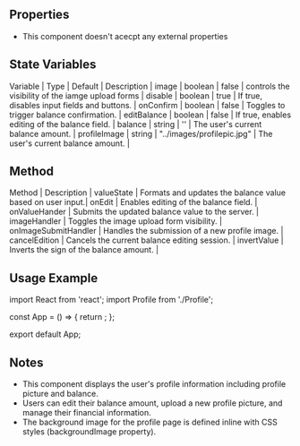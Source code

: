 ## Properties

- This component doesn't acecpt any external properties

## State Variables

Variable     | Type    | Default                    | Description                                       |
image        | boolean | false                      | controls the visibility of the iamge upload forms |
disable      | boolean | true                       | If true, disables input fields and buttons.       |
onConfirm    | boolean | false                      | Toggles to trigger balance confirmation.          |
editBalance  | boolean | false                      | If true, enables editing of the balance field.    |
balance      | string  | ''                         | The user's current balance amount.                |
profileImage | string  | "../images/profilepic.jpg" | The user's current balance amount.                |

## Method

Method               | Description                                               |
valueState           | Formats and updates the balance value based on user input.|
onEdit               | Enables editing of the balance field.                     |
onValueHander        | Submits the updated balance value to the server.          |
imageHandler         | Toggles the image upload form visibility.                 |
onImageSubmitHandler | Handles the submission of a new profile image.            |
cancelEdition        | Cancels the current balance editing session.              |
invertValue          | Inverts the sign of the balance amount.                   |

## Usage Example

import React from 'react';
import Profile from './Profile';

const App = () => {
  return <Profile />;
};

export default App;

## Notes 
- This component displays the user's profile information including profile picture and balance.
- Users can edit their balance amount, upload a new profile picture, and manage their financial information.
- The background image for the profile page is defined inline with CSS styles (backgroundImage property).
